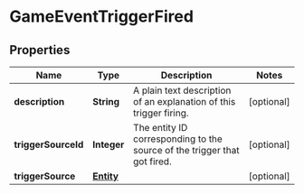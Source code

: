 
# GameEventTriggerFired

## Properties
Name | Type | Description | Notes
------------ | ------------- | ------------- | -------------
**description** | **String** | A plain text description of an explanation of this trigger firing.  |  [optional]
**triggerSourceId** | **Integer** | The entity ID corresponding to the source of the trigger that got fired.  |  [optional]
**triggerSource** | [**Entity**](Entity.md) |  |  [optional]



